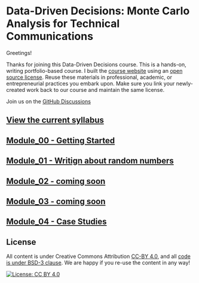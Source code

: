 # Data-Driven Decisions: Monte Carlo Analysis for Technical Communications

Greetings!

Thanks for joining this Data-Driven Decisions course. This is a
hands-on, writing portfolio-based course. I built the [course
website](https://cooperrc.github.io/data-driven-decisions/README.html)
using an [open source
license](https://creativecommons.org/licenses/by/4.0/). Reuse these materials
in professional, academic, or entrepreneurial practices you embark upon.
Make sure you link your newly-created work back to our course and
maintain the same license. 

Join us on the [GitHub Discussions]()

## [View the current syllabus](./syllabus.md)

## [Module_00 - Getting Started](./module_00/README.md)
## [Module_01 - Writign about random numbers](./module_01/README.md)
## [Module_02 - coming soon](./module_02/README.md)
## [Module_03 - coming soon](./module_03/README.md)
## [Module_04 - Case Studies](./module_04/README.md)

## License

All content is under Creative Commons Attribution [CC-BY
4.0](https://creativecommons.org/licenses/by/4.0/legalcode.txt), and all [code
is under BSD-3
clause](https://github.uconn.edu/rcc02007/Computational_Mechanics/LICENSE). We are
happy if you re-use the content in any way!

[![License: CC BY
4.0](https://img.shields.io/badge/License-CC%20BY%204.0-lightgrey.svg)](https://creativecommons.org/licenses/by/4.0/)
